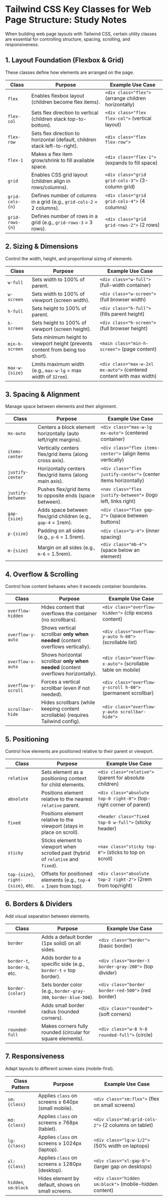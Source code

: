 # Tailwind CSS Key Classes for Web Page Structure: Study Notes

When building web page layouts with Tailwind CSS, certain utility classes are essential for controlling structure, spacing, scrolling, and responsiveness.

## **1. Layout Foundation (Flexbox & Grid)**  
These classes define how elements are arranged on the page.

| Class               | Purpose                                                                 | Example Use Case                                  |
|---------------------|-------------------------------------------------------------------------|---------------------------------------------------|
| `flex`              | Enables flexbox layout (children become flex items).                    | `<div class="flex">` (arrange children horizontally) |
| `flex-col`          | Sets flex direction to vertical (children stack top-to-bottom).         | `<div class="flex flex-col">` (vertical layout)    |
| `flex-row`          | Sets flex direction to horizontal (default, children stack left-to-right). | `<div class="flex flex-row">`                     |
| `flex-1`            | Makes a flex item grow/shrink to fill available space.                  | `<div class="flex-1">` (expands to fill space)    |
| `grid`              | Enables CSS grid layout (children align in rows/columns).               | `<div class="grid grid-cols-3">` (3-column grid)  |
| `grid-cols-{n}`     | Defines number of columns in a grid (e.g., `grid-cols-2` = 2 columns).   | `<div class="grid grid-cols-4">` (4 columns)      |
| `grid-rows-{n}`     | Defines number of rows in a grid (e.g., `grid-rows-3` = 3 rows).         | `<div class="grid grid-rows-2">` (2 rows)         |


## **2. Sizing & Dimensions**  
Control the width, height, and proportional sizing of elements.

| Class               | Purpose                                                                 | Example Use Case                                  |
|---------------------|-------------------------------------------------------------------------|---------------------------------------------------|
| `w-full`            | Sets width to 100% of parent.                                           | `<div class="w-full">` (full-width container)     |
| `w-screen`          | Sets width to 100% of viewport (screen width).                          | `<div class="w-screen">` (full browser width)     |
| `h-full`            | Sets height to 100% of parent.                                          | `<div class="h-full">` (fills parent height)      |
| `h-screen`          | Sets height to 100% of viewport (screen height).                         | `<div class="h-screen">` (full browser height)    |
| `min-h-screen`      | Sets minimum height to viewport height (prevents content from being too short). | `<main class="min-h-screen">` (page content)      |
| `max-w-{size}`      | Limits maximum width (e.g., `max-w-lg` = max width of `32rem`).          | `<div class="max-w-2xl mx-auto">` (centered content with max width) |


## **3. Spacing & Alignment**  
Manage space between elements and their alignment.

| Class               | Purpose                                                                 | Example Use Case                                  |
|---------------------|-------------------------------------------------------------------------|---------------------------------------------------|
| `mx-auto`           | Centers a block element horizontally (auto left/right margins).         | `<div class="max-w-lg mx-auto">` (centered container) |
| `items-center`      | Vertically centers flex/grid items (along cross axis).                  | `<div class="flex items-center">` (align items vertically) |
| `justify-center`    | Horizontally centers flex/grid items (along main axis).                 | `<div class="flex justify-center">` (center items horizontally) |
| `justify-between`   | Pushes flex/grid items to opposite ends (space between).                | `<nav class="flex justify-between">` (logo left, links right) |
| `gap-{size}`        | Adds space between flex/grid children (e.g., `gap-4` = 1rem).           | `<div class="flex gap-2">` (space between buttons) |
| `p-{size}`          | Padding on all sides (e.g., `p-6` = 1.5rem).                             | `<div class="p-4">` (inner spacing)               |
| `m-{size}`          | Margin on all sides (e.g., `m-6` = 1.5rem).                              | `<div class="mb-4">` (space below an element)     |


## **4. Overflow & Scrolling**  
Control how content behaves when it exceeds container boundaries.

| Class               | Purpose                                                                 | Example Use Case                                  |
|---------------------|-------------------------------------------------------------------------|---------------------------------------------------|
| `overflow-hidden`   | Hides content that overflows the container (no scrollbars).             | `<div class="overflow-hidden">` (clip excess content) |
| `overflow-y-auto`   | Shows vertical scrollbar **only when needed** (content overflows vertically). | `<div class="overflow-y-auto h-60">` (scrollable list) |
| `overflow-x-auto`   | Shows horizontal scrollbar **only when needed** (content overflows horizontally). | `<div class="overflow-x-auto">` (scrollable table on mobile) |
| `overflow-y-scroll` | Forces a vertical scrollbar (even if not needed).                       | `<div class="overflow-y-scroll h-60">` (permanent scrollbar) |
| `scrollbar-hide`    | Hides scrollbars (while keeping content scrollable) (requires Tailwind config). | `<div class="overflow-y-auto scrollbar-hide">`    |


## **5. Positioning**  
Control how elements are positioned relative to their parent or viewport.

| Class               | Purpose                                                                 | Example Use Case                                  |
|---------------------|-------------------------------------------------------------------------|---------------------------------------------------|
| `relative`          | Sets element as a positioning context for child elements.               | `<div class="relative">` (parent for absolute children) |
| `absolute`          | Positions element relative to the nearest `relative` parent.            | `<div class="absolute top-0 right-0">` (top-right corner of parent) |
| `fixed`             | Positions element relative to the viewport (stays in place on scroll).  | `<header class="fixed top-0 w-full">` (sticky header) |
| `sticky`            | Sticks element to viewport when scrolled past (hybrid of `relative` and `fixed`). | `<nav class="sticky top-0">` (sticks to top on scroll) |
| `top-{size}`, `right-{size}`, etc. | Offsets for positioned elements (e.g., `top-4` = 1rem from top). | `<div class="absolute top-2 right-2">` (2rem from top/right) |


## **6. Borders & Dividers**  
Add visual separation between elements.

| Class               | Purpose                                                                 | Example Use Case                                  |
|---------------------|-------------------------------------------------------------------------|---------------------------------------------------|
| `border`            | Adds a default border (1px solid) on all sides.                         | `<div class="border">` (basic border)             |
| `border-t`, `border-b`, etc. | Adds border to a specific side (e.g., `border-t` = top border).          | `<div class="border-t border-gray-200">` (top divider) |
| `border-{color}`    | Sets border color (e.g., `border-gray-300`, `border-blue-500`).          | `<div class="border border-red-500">` (red border) |
| `rounded`           | Adds small border radius (rounded corners).                             | `<div class="rounded">` (soft corners)            |
| `rounded-full`      | Makes corners fully rounded (circular for square elements).             | `<div class="w-8 h-8 rounded-full">` (circle)     |


## **7. Responsiveness**  
Adapt layouts to different screen sizes (mobile-first).

| Class Pattern       | Purpose                                                                 | Example Use Case                                  |
|---------------------|-------------------------------------------------------------------------|---------------------------------------------------|
| `sm:{class}`        | Applies `class` on screens ≥ 640px (small mobile).                      | `<div class="sm:flex">` (flex on small screens)   |
| `md:{class}`        | Applies `class` on screens ≥ 768px (tablet).                            | `<div class="md:grid-cols-2">` (2 columns on tablet) |
| `lg:{class}`        | Applies `class` on screens ≥ 1024px (laptop).                           | `<div class="lg:w-1/2">` (50% width on laptops)   |
| `xl:{class}`        | Applies `class` on screens ≥ 1280px (desktop).                          | `<div class="xl:gap-6">` (larger gap on desktops) |
| `hidden`, `sm:block` | Hides element by default, shows on small screens.                       | `<div class="hidden sm:block">` (mobile-hidden content) |
